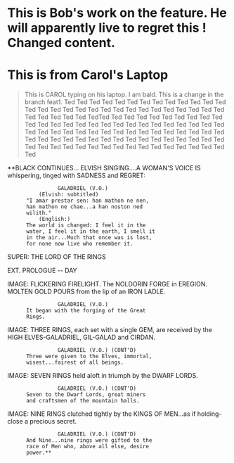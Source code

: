 # This is Bob's work on the feature. He will apparently live to regret this ! Changed content. 

# This is from Carol's Laptop

> This is CAROL typing on his laptop.  I am bald.
> This is a change in the branch feat1.
Ted Ted Ted Ted Ted Ted Ted Ted Ted Ted Ted Ted Ted Ted Ted Ted Ted Ted Ted Ted Ted Ted Ted Ted Ted Ted Ted Ted Ted Ted Ted Ted Ted Ted TedTed Ted Ted Ted Ted Ted Ted Ted Ted Ted Ted Ted Ted Ted Ted Ted Ted Ted Ted Ted Ted Ted Ted Ted Ted Ted Ted Ted Ted Ted Ted Ted Ted Ted Ted Ted Ted Ted Ted Ted Ted Ted Ted Ted Ted Ted Ted Ted Ted Ted Ted Ted Ted Ted Ted Ted Ted Ted Ted Ted Ted Ted Ted Ted Ted Ted Ted Ted Ted Ted Ted Ted Ted Ted Ted 

**BLACK CONTINUES... ELVISH SINGING....A WOMAN'S VOICE IS
whispering, tinged with SADNESS and REGRET:

                    GALADRIEL (V.O.)
              (Elvish: subtitled)
          "I amar prestar sen: han mathon ne nen,
          han mathon ne chae...a han noston ned
          wilith."
              (English:)
          The world is changed: I feel it in the
          water, I feel it in the earth, I smell it
          in the air...Much that once was is lost,
          for none now live who remember it.

SUPER: THE LORD OF THE RINGS

EXT. PROLOGUE -- DAY

IMAGE: FLICKERING FIRELIGHT. The NOLDORIN FORGE in EREGION.
MOLTEN GOLD POURS from the lip of an IRON LADLE.

                    GALADRIEL (V.O.)
          It began with the forging of the Great
          Rings.

IMAGE: THREE RINGS, each set with a single GEM, are received
by the HIGH ELVES-GALADRIEL, GIL-GALAD and CIRDAN.

                    GALADRIEL (V.O.) (CONT'D)
          Three were given to the Elves, immortal,
          wisest...fairest of all beings.

IMAGE: SEVEN RINGS held aloft in triumph by the DWARF LORDS.

                    GALADRIEL (V.O.) (CONT'D)
          Seven to the Dwarf Lords, great miners
          and craftsmen of the mountain halls.

IMAGE: NINE RINGS clutched tightly by the KINGS OF MEN...as
if holding-close a precious secret.

                    GALADRIEL (V.O.) (CONT'D)
          And Nine...nine rings were gifted to the
          race of Men who, above all else, desire
          power.**